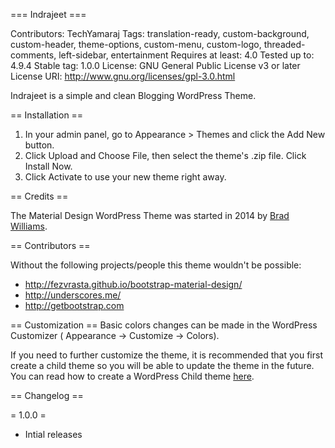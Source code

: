=== Indrajeet ===

Contributors: TechYamaraj
Tags: translation-ready, custom-background, custom-header, theme-options, custom-menu, custom-logo, threaded-comments, left-sidebar, entertainment
Requires at least: 4.0
Tested up to: 4.9.4
Stable tag: 1.0.0
License: GNU General Public License v3 or later
License URI: http://www.gnu.org/licenses/gpl-3.0.html

Indrajeet is a simple and clean Blogging WordPress Theme.

== Installation ==

1. In your admin panel, go to Appearance > Themes and click the Add New button.
2. Click Upload and Choose File, then select the theme's .zip file. Click Install Now.
3. Click Activate to use your new theme right away.

== Credits ==

The Material Design WordPress Theme was started in 2014 by [Brad Williams](http://twitter.com/braginteractive/).

== Contributors ==

Without the following projects/people this theme wouldn't be possible:

- http://fezvrasta.github.io/bootstrap-material-design/
- http://underscores.me/
- http://getbootstrap.com

== Customization ==
Basic colors changes can be made in the WordPress Customizer ( Appearance -> Customize -> Colors).

If you need to further customize the theme, it is recommended that you first create a child theme so you will be able to update the theme in the future. You can read how to create a WordPress Child theme [here](http://codex.wordpress.org/Child_Themes).

== Changelog ==

= 1.0.0 =
* Intial releases

